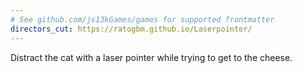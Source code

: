 ```yaml
---
# See github.com/js13kGames/games for supported frontmatter
directors_cut: https://ratogbm.github.io/Laserpointer/
---
```

Distract the cat with a laser pointer while trying to get to the cheese.